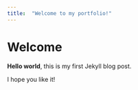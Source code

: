 ```yaml
---
title:  "Welcome to my portfolio!"
---
```


# Welcome

**Hello world**, this is my first Jekyll blog post.

I hope you like it!
